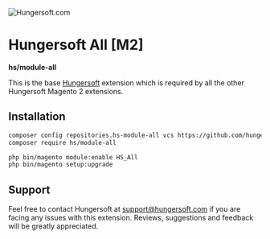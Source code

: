 ![Hungersoft.com](https://www.hungersoft.com/skin/front/custom/images/logo.png)

# Hungersoft All [M2]
**hs/module-all**

This is the base [Hungersoft](https://www.hungersoft.com) extension which is required by all the other Hungersoft Magento 2 extensions.

## Installation

```sh
composer config repositories.hs-module-all vcs https://github.com/hungersoft/module-all.git
composer require hs/module-all

php bin/magento module:enable HS_All
php bin/magento setup:upgrade
```

## Support

Feel free to contact Hungersoft at support@hungersoft.com if you are facing any issues with this extension. Reviews, suggestions and feedback will be greatly appreciated.
